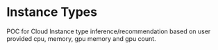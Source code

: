 # Instance Types

POC for Cloud Instance type inference/recommendation based on user provided cpu, memory, gpu memory and gpu count.

